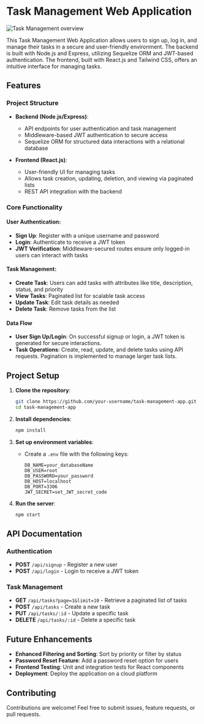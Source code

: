 # Task Management Web Application

![Task Management overview](assets/napkin-selection.png)

This Task Management Web Application allows users to sign up, log in, and manage their tasks in a secure and user-friendly environment. The backend is built with Node.js and Express, utilizing Sequelize ORM and JWT-based authentication. The frontend, built with React.js and Tailwind CSS, offers an intuitive interface for managing tasks.

## Features

### Project Structure
- **Backend (Node.js/Express)**: 
  - API endpoints for user authentication and task management
  - Middleware-based JWT authentication to secure access
  - Sequelize ORM for structured data interactions with a relational database

- **Frontend (React.js)**:
  - User-friendly UI for managing tasks
  - Allows task creation, updating, deletion, and viewing via paginated lists
  - REST API integration with the backend

### Core Functionality

#### User Authentication:
- **Sign Up**: Register with a unique username and password
- **Login**: Authenticate to receive a JWT token
- **JWT Verification**: Middleware-secured routes ensure only logged-in users can interact with tasks

#### Task Management:
- **Create Task**: Users can add tasks with attributes like title, description, status, and priority
- **View Tasks**: Paginated list for scalable task access
- **Update Task**: Edit task details as needed
- **Delete Task**: Remove tasks from the list

#### Data Flow
- **User Sign Up/Login**: On successful signup or login, a JWT token is generated for secure interactions.
- **Task Operations**: Create, read, update, and delete tasks using API requests. Pagination is implemented to manage larger task lists.

## Project Setup

1. **Clone the repository**:
   ```bash
   git clone https://github.com/your-username/task-management-app.git
   cd task-management-app
   ```

2. **Install dependencies**:
   ```bash
   npm install
   ```

3. **Set up environment variables**:
   - Create a `.env` file with the following keys:
     ```
     DB_NAME=your_databaseName
     DB_USER=root
     DB_PASSWORD=your_password
     DB_HOST=localhost
     DB_PORT=3306
     JWT_SECRET=set_JWT_secret_code
     ```

4. **Run the server**:
   ```bash
   npm start
   ```

## API Documentation

### Authentication
- **POST** `/api/signup` - Register a new user
- **POST** `/api/login` - Login to receive a JWT token

### Task Management
- **GET** `/api/tasks?page=1&limit=10` - Retrieve a paginated list of tasks
- **POST** `/api/tasks` - Create a new task
- **PUT** `/api/tasks/:id` - Update a specific task
- **DELETE** `/api/tasks/:id` - Delete a specific task

## Future Enhancements
- **Enhanced Filtering and Sorting**: Sort by priority or filter by status
- **Password Reset Feature**: Add a password reset option for users
- **Frontend Testing**: Unit and integration tests for React components
- **Deployment**: Deploy the application on a cloud platform

## Contributing
Contributions are welcome! Feel free to submit issues, feature requests, or pull requests.
